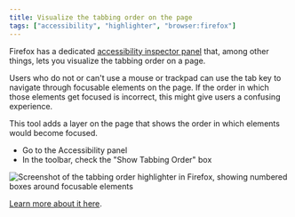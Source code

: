 ```yaml
---
title: Visualize the tabbing order on the page
tags: ["accessibility", "highlighter", "browser:firefox"]
---
```

Firefox has a dedicated [accessibility inspector panel](https://developer.mozilla.org/en-US/docs/Tools/Accessibility_inspector) that, among other things, lets you visualize the tabbing order on a page.

Users who do not or can't use a mouse or trackpad can use the tab key to navigate through focusable elements on the page. If the order in which those elements get focused is incorrect, this might give users a confusing experience.

This tool adds a layer on the page that shows the order in which elements would become focused.

* Go to the Accessibility panel
* In the toolbar, check the "Show Tabbing Order" box

![Screenshot of the tabbing order highlighter in Firefox, showing numbered boxes around focusable elements](/assets/img/visualize-tabbing-order.png)

[Learn more about it here](https://developer.mozilla.org/en-US/docs/Tools/Accessibility_inspector#show_web_page_tabbing_order).